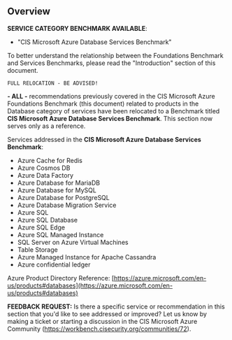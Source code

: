 ## Overview

**SERVICE CATEGORY BENCHMARK AVAILABLE**:
- "CIS Microsoft Azure Database Services Benchmark"

To better understand the relationship between the Foundations Benchmark and Services Benchmarks, please read the "Introduction" section of this document.

`FULL RELOCATION - BE ADVISED!`

**- ALL -** recommendations previously covered in the CIS Microsoft Azure Foundations Benchmark (this document) related to products in the Database category of services have been relocated to a Benchmark titled **CIS Microsoft Azure Database Services Benchmark**. This section now serves only as a reference.

Services addressed in the **CIS Microsoft Azure Database Services Benchmark**:
- Azure Cache for Redis
- Azure Cosmos DB
- Azure Data Factory
- Azure Database for MariaDB
- Azure Database for MySQL
- Azure Database for PostgreSQL
- Azure Database Migration Service
- Azure SQL
- Azure SQL Database
- Azure SQL Edge
- Azure SQL Managed Instance
- SQL Server on Azure Virtual Machines
- Table Storage
- Azure Managed Instance for Apache Cassandra
- Azure confidential ledger

Azure Product Directory Reference: [https://azure.microsoft.com/en-us/products#databases](https://azure.microsoft.com/en-us/products#databases)

**FEEDBACK REQUEST:** Is there a specific service or recommendation in this section that you'd like to see addressed or improved? Let us know by making a ticket or starting a discussion in the CIS Microsoft Azure Community (https://workbench.cisecurity.org/communities/72).

